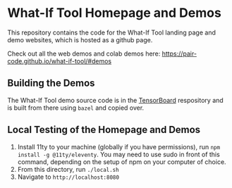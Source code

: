 # What-If Tool Homepage and Demos

This repository contains the code for the What-If Tool landing page and demo websites, which is hosted as a github page.

Check out all the web demos and colab demos here: https://pair-code.github.io/what-if-tool/#demos

## Building the Demos

The What-If Tool demo source code is in the [TensorBoard](https://github.com/tensorflow/tensorboard/tree/master/tensorboard/plugins/interactive_inference) respository and is built from there using `bazel` and copied over.

## Local Testing of the Homepage and Demos

1. Install 11ty to your machine (globally if you have permissions), run `npm install -g @11ty/eleventy`. You may need to use sudo in front of this command, depending on the setup of npm on your computer of choice.
2. From this directory, run `./local.sh`
3. Navigate to `http://localhost:8080`
